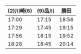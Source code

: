 

| (2)川崎(6) | (9)品川 | 勝田    |
| -------- | ----- | ----- |
| 17:00    | 17:15 | 18:56 |
| 17:29    | 17:45 | 19:15 |
| 17:56    | 18:15 | 19:52 |
| 18:28    | 18:45 | 20:14 |
